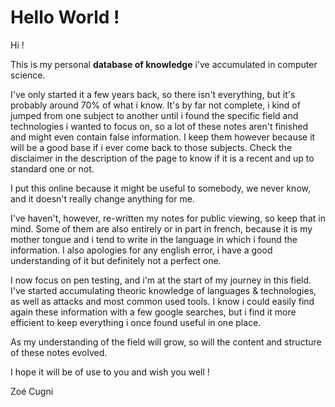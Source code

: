 # Hello World !

Hi !

This is my personal **database of knowledge** i've accumulated in computer science. 

I've only started it a few years back, so there isn't everything, but it's probably around 70% of what i know. It's by far not complete, i kind of jumped from one subject to another until i found the specific field and technologies i wanted to focus on, so a lot of these notes aren't finished and might even contain false information. I keep them however because it will be a good base if i ever come back to those subjects. Check the disclaimer in the description of the page to know if it is a recent and up to standard one or not.

I put this online because it might be useful to somebody, we never know, and it doesn't really change anything for me.

I've haven't, however, re-written my notes for public viewing, so keep that in mind. Some of them are also entirely or in part in french, because it is my mother tongue and i tend to write in the language in which i found the information. I also apologies for any english error, i have a good understanding of it but definitely not a perfect one.

I now focus on pen testing, and i'm at the start of my journey in this field. I've started accumulating theoric knowledge of languages & technologies, as well as attacks and most common used tools. I know i could easily find again these information with a few google searches, but i find it more efficient to keep everything i once found useful in one place.

As my understanding of the field will grow, so will the content and structure of these notes evolved.

I hope it will be of use to you and wish you well !

Zoé Cugni





